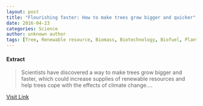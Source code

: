 ```yaml
---
layout: post
title: "Flourishing faster: How to make trees grow bigger and quicker"
date: 2016-04-23
categories: Science
author: unknown author
tags: [Tree, Renewable resource, Biomass, Biotechnology, Biofuel, Plant, Biology, Gene, Science]
---
```





#### Extract
>Scientists have discovered a way to make trees grow bigger and faster, which could increase supplies of renewable resources and help trees cope with the effects of climate change....



[Visit Link](http://feeds.sciencedaily.com/~r/sciencedaily/~3/bxLqy_hsXDI/150416083355.htm)


